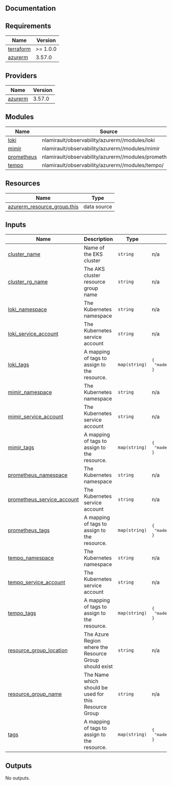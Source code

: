 ## Documentation

<!-- BEGINNING OF PRE-COMMIT-TERRAFORM DOCS HOOK -->
## Requirements

| Name | Version |
|------|---------|
| <a name="requirement_terraform"></a> [terraform](#requirement\_terraform) | >= 1.0.0 |
| <a name="requirement_azurerm"></a> [azurerm](#requirement\_azurerm) | 3.57.0 |

## Providers

| Name | Version |
|------|---------|
| <a name="provider_azurerm"></a> [azurerm](#provider\_azurerm) | 3.57.0 |

## Modules

| Name | Source | Version |
|------|--------|---------|
| <a name="module_loki"></a> [loki](#module\_loki) | nlamirault/observability/azurerm//modules/loki | 2.0.0 |
| <a name="module_mimir"></a> [mimir](#module\_mimir) | nlamirault/observability/azurerm//modules/mimir | 2.0.0 |
| <a name="module_prometheus"></a> [prometheus](#module\_prometheus) | nlamirault/observability/azurerm//modules/prometheus | 2.0.0 |
| <a name="module_tempo"></a> [tempo](#module\_tempo) | nlamirault/observability/azurerm//modules/tempo/ | 2.0.0 |

## Resources

| Name | Type |
|------|------|
| [azurerm_resource_group.this](https://registry.terraform.io/providers/hashicorp/azurerm/3.57.0/docs/data-sources/resource_group) | data source |

## Inputs

| Name | Description | Type | Default | Required |
|------|-------------|------|---------|:--------:|
| <a name="input_cluster_name"></a> [cluster\_name](#input\_cluster\_name) | Name of the EKS cluster | `string` | n/a | yes |
| <a name="input_cluster_rg_name"></a> [cluster\_rg\_name](#input\_cluster\_rg\_name) | The AKS cluster resource group name | `string` | n/a | yes |
| <a name="input_loki_namespace"></a> [loki\_namespace](#input\_loki\_namespace) | The Kubernetes namespace | `string` | n/a | yes |
| <a name="input_loki_service_account"></a> [loki\_service\_account](#input\_loki\_service\_account) | The Kubernetes service account | `string` | n/a | yes |
| <a name="input_loki_tags"></a> [loki\_tags](#input\_loki\_tags) | A mapping of tags to assign to the resource. | `map(string)` | <pre>{<br>  "made-by": "terraform"<br>}</pre> | no |
| <a name="input_mimir_namespace"></a> [mimir\_namespace](#input\_mimir\_namespace) | The Kubernetes namespace | `string` | n/a | yes |
| <a name="input_mimir_service_account"></a> [mimir\_service\_account](#input\_mimir\_service\_account) | The Kubernetes service account | `string` | n/a | yes |
| <a name="input_mimir_tags"></a> [mimir\_tags](#input\_mimir\_tags) | A mapping of tags to assign to the resource. | `map(string)` | <pre>{<br>  "made-by": "terraform"<br>}</pre> | no |
| <a name="input_prometheus_namespace"></a> [prometheus\_namespace](#input\_prometheus\_namespace) | The Kubernetes namespace | `string` | n/a | yes |
| <a name="input_prometheus_service_account"></a> [prometheus\_service\_account](#input\_prometheus\_service\_account) | The Kubernetes service account | `string` | n/a | yes |
| <a name="input_prometheus_tags"></a> [prometheus\_tags](#input\_prometheus\_tags) | A mapping of tags to assign to the resource. | `map(string)` | <pre>{<br>  "made-by": "terraform"<br>}</pre> | no |
| <a name="input_tempo_namespace"></a> [tempo\_namespace](#input\_tempo\_namespace) | The Kubernetes namespace | `string` | n/a | yes |
| <a name="input_tempo_service_account"></a> [tempo\_service\_account](#input\_tempo\_service\_account) | The Kubernetes service account | `string` | n/a | yes |
| <a name="input_tempo_tags"></a> [tempo\_tags](#input\_tempo\_tags) | A mapping of tags to assign to the resource. | `map(string)` | <pre>{<br>  "made-by": "terraform"<br>}</pre> | no |
| <a name="input_resource_group_location"></a> [resource\_group\_location](#input\_resource\_group\_location) | The Azure Region where the Resource Group should exist | `string` | n/a | yes |
| <a name="input_resource_group_name"></a> [resource\_group\_name](#input\_resource\_group\_name) | The Name which should be used for this Resource Group | `string` | n/a | yes |
| <a name="input_tags"></a> [tags](#input\_tags) | A mapping of tags to assign to the resource. | `map(string)` | <pre>{<br>  "made-by": "terraform"<br>}</pre> | no |


## Outputs

No outputs.
<!-- END OF PRE-COMMIT-TERRAFORM DOCS HOOK -->

